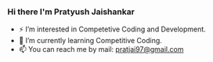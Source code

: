 ### Hi there I'm Pratyush Jaishankar
- ⚡ I’m interested in Competetive Coding and Development.
- 🌱 I’m currently learning Competitive Coding. 
- 📫 You can reach me by mail: pratjai97@gmail.com
<!--
**PratyushJaishankar/PratyushJaishankar** is a ✨ _special_ ✨ repository because its `README.md` (this file) appears on your GitHub profile.

Here are some ideas to get you started:

- 🔭 I’m currently working on ...
- 🌱 I’m currently learning ...
- 👯 I’m looking to collaborate on ...
- 🤔 I’m looking for help with ...
- 💬 Ask me about ...
- 📫 How to reach me: ...
- 😄 Pronouns: ...
- ⚡ Fun fact: ...
-->
